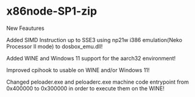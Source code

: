 # x86node-SP1-zip
New Feautures

Added SIMD Instruction up to SSE3 using np21w i386 emulation(Neko Processor II mode) to dosbox_emu.dll!

Added WINE and Windows 11 support for the aarch32 environment!

Improved cpihook to usable on WINE and/or Windows 11!

Changed peloader.exe and peloaderc.exe machine code entrypoint from 0x400000 to 0x300000 in order to execute them on the WINE!
